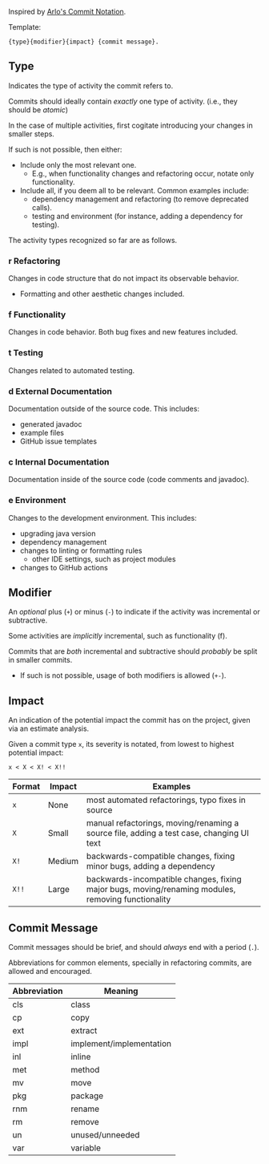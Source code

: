 Inspired by [Arlo's Commit Notation](https://github.com/RefactoringCombos/ArlosCommitNotation).

Template:

```
{type}{modifier}{impact} {commit message}.
```

## Type

Indicates the type of activity the commit refers to.

Commits should ideally contain _exactly_ one type of activity. (i.e., they should be _atomic_)

In the case of multiple activities, first cogitate introducing your changes in smaller steps.

If such is not possible, then either:
* Include only the most relevant one.
  * E.g., when functionality changes and refactoring occur, notate only functionality.
* Include all, if you deem all to be relevant. Common examples include:
  * dependency management and refactoring (to remove deprecated calls).
  * testing and environment (for instance, adding a dependency for testing).

The activity types recognized so far are as follows.

### r Refactoring

Changes in code structure that do not impact its observable behavior.
* Formatting and other aesthetic changes included.

### f Functionality

Changes in code behavior. Both bug fixes and new features included.

### t Testing

Changes related to automated testing.

### d External Documentation

Documentation outside of the source code. This includes:
* generated javadoc
* example files
* GitHub issue templates

### c Internal Documentation

Documentation inside of the source code (code comments and javadoc).

### e Environment

Changes to the development environment. This includes:
* upgrading java version
* dependency management
* changes to linting or formatting rules
  * other IDE settings, such as project modules
* changes to GitHub actions

## Modifier

An _optional_ plus (`+`) or minus (`-`) to indicate if the activity was incremental or subtractive.

Some activities are _implicitly_ incremental, such as functionality (f).

Commits that are _both_ incremental and subtractive should _probably_ be split in smaller commits.
* If such is not possible, usage of both modifiers is allowed (`+-`).

## Impact

An indication of the potential impact the commit has on the project, given via an estimate analysis.

Given a commit type `x`, its severity is notated, from lowest to highest potential impact:
```
x < X < X! < X!!
```

| Format | Impact | Examples |
| --- | --- | --- |
| `x` | None | most automated refactorings, typo fixes in source |
| `X` | Small | manual refactorings, moving/renaming a source file, adding a test case, changing UI text |
| `X!` | Medium | backwards-compatible changes, fixing minor bugs, adding a dependency |
| `X!!` | Large | backwards-incompatible changes, fixing major bugs, moving/renaming modules, removing functionality |

## Commit Message

Commit messages should be brief, and should _always_ end with a period (`.`).

Abbreviations for common elements, specially in refactoring commits, are allowed and encouraged.

| Abbreviation | Meaning |
| ---  | --- |
| cls  | class |
| cp   | copy |
| ext  | extract |
| impl | implement/implementation |
| inl  | inline |
| met  | method |
| mv   | move |
| pkg  | package |
| rnm  | rename |
| rm   | remove |
| un   | unused/unneeded |
| var  | variable |
